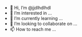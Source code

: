 - 👋 Hi, I’m @jjdlhdlhdl
- 👀 I’m interested in ...
- 🌱 I’m currently learning ...
- 💞️ I’m looking to collaborate on ...
- 📫 How to reach me ...

<!---
jjdlhdlhdl/jjdlhdlhdl is a ✨ special ✨ repository because its `README.md` (this file) appears on your GitHub profile.
You can click the Preview link to take a look at your changes.
--->
